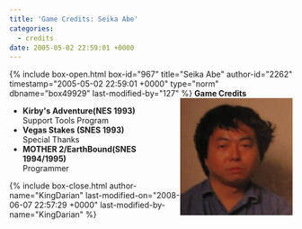 ```yaml
---
title: 'Game Credits: Seika Abe'
categories:
  - credits
date: 2005-05-02 22:59:01 +0000
---
```

{% include box-open.html box-id="967" title="Seika Abe" author-id="2262" timestamp="2005-05-02 22:59:01 +0000" type="norm" dbname="box49929" last-modified-by="127" %}
<img src="seikaabe.JPG" align="right" />
<b>Game Credits</b>
<UL>
<LI><b>Kirby's Adventure(NES 1993)</b><BR />
Support Tools Program</LI>
<LI><b>Vegas Stakes (SNES 1993)</b><BR />
Special Thanks</LI>
<LI><b>MOTHER 2/EarthBound(SNES 1994/1995)</b><BR />
Programmer</LI>
</UL>
{% include box-close.html author-name="KingDarian" last-modified-on="2008-06-07 22:57:29 +0000" last-modified-by-name="KingDarian" %}
